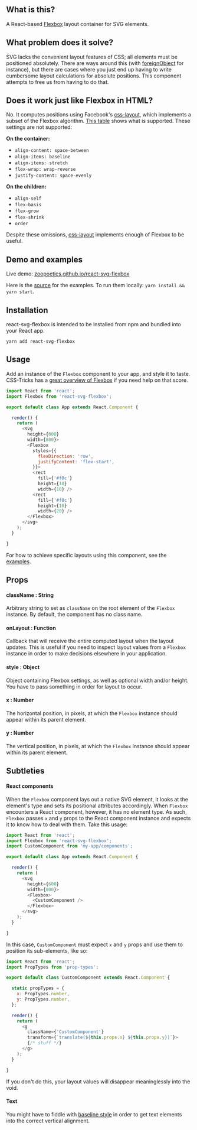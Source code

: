 ## What is this?
A React-based [Flexbox](https://developer.mozilla.org/en-US/docs/Web/CSS/CSS_Flexible_Box_Layout/Basic_Concepts_of_Flexbox) layout container for SVG elements.

## What problem does it solve?
SVG lacks the convenient layout features of CSS; all elements must be positioned absolutely. There are ways around this (with [foreignObject](https://developer.mozilla.org/en-US/docs/Web/SVG/Element/foreignObject) for instance), but there are cases where you just end up having to write cumbersome layout calculations for absolute positions. This component attempts to free us from having to do that.

## Does it work just like Flexbox in HTML?

No. It computes positions using Facebook's [css-layout](https://www.npmjs.com/package/css-layout), which implements a subset of the  Flexbox algorithm. [This table](https://www.npmjs.com/package/css-layout#supported-attributes) shows what is supported. These settings are not supported:

**On the container:**

* `align-content: space-between`
* `align-items: baseline`
* `align-items: stretch`
* `flex-wrap: wrap-reverse`
* `justify-content: space-evenly`

**On the children:**

* `align-self`
* `flex-basis`
* `flex-grow`
* `flex-shrink`
* `order`

Despite these omissions, [css-layout](https://www.npmjs.com/package/css-layout) implements enough of Flexbox to be useful.

## Demo and examples

Live demo: [zoopoetics.github.io/react-svg-flexbox](http://zoopoetics.github.io/react-svg-flexbox/)

Here is the [source](https://github.com/zoopoetics/react-svg-flexbox/blob/master/src/index.story.js) for the examples. To run them locally: `yarn install && yarn start`.

## Installation

react-svg-flexbox is intended to be installed from npm and bundled into your React app.

```
yarn add react-svg-flexbox
```

## Usage

Add an instance of the `Flexbox` component to your app, and style it to taste. CSS-Tricks has a [great overview of Flexbox](https://css-tricks.com/snippets/css/a-guide-to-flexbox) if you need help on that score.

```js
import React from 'react';
import Flexbox from 'react-svg-flexbox';

export default class App extends React.Component {

  render() {
    return (
      <svg
        height={600}
        width={800}>
        <Flexbox
          styles={{
            flexDirection: 'row',
            justifyContent: 'flex-start',
          }}>
          <rect
            fill={'#f0c'}
            height={10}
            width={10} />
          <rect
            fill={'#f0c'}
            height={10}
            width={20} />
        </Flexbox>
      </svg>
    );
  }

}
```

For how to achieve specific layouts using this component, see the [examples](https://github.com/zoopoetics/react-svg-flexbox/blob/master/src/index.story.js).

## Props

#### className : String

Arbitrary string to set as `className` on the root element of the `Flexbox` instance. By default, the component has no class name.

#### onLayout : Function

Callback that will receive the entire computed layout when the layout updates. This is useful if you need to inspect layout values from a `Flexbox` instance in order to make decisions elsewhere in your application.

#### style : Object

Object containing Flexbox settings, as well as optional width and/or height. You have to pass something in order for layout to occur.

#### x : Number

The horizontal position, in pixels, at which the `Flexbox` instance should appear within its parent element.

#### y : Number

The vertical position, in pixels, at which the `Flexbox` instance should appear within its parent element.

## Subtleties

#### React components

When the `Flexbox` component lays out a native SVG element, it looks at the element's type and sets its positional attributes accordingly. When `Flexbox` encounters a React component, however, it has no element type. As such, `Flexbox` passes `x` and `y` props to the React component instance and expects it to know how to deal with them. Take this usage:

```js
import React from 'react';
import Flexbox from 'react-svg-flexbox';
import CustomComponent from 'my-app/components';

export default class App extends React.Component {

  render() {
    return (
      <svg
        height={600}
        width={800}>
        <Flexbox>
          <CustomComponent />
        </Flexbox>
      </svg>
    );
  }

}
```

In this case, `CustomComponent` must expect `x` and `y` props and use them to position its sub-elements, like so:

```js
import React from 'react';
import PropTypes from 'prop-types';

export default class CustomComponent extends React.Component {

  static propTypes = {
    x: PropTypes.number,
    y: PropTypes.number,
  };

  render() {
    return (
      <g
        className={'CustomComponent'}
        transform={`translate(${this.props.x} ${this.props.y})`}>
        {/* stuff */}
      </g>
    );
  }

}
```

If you don't do this, your layout values will disappear meaninglessly into the void.

#### Text

You might have to fiddle with [baseline style](http://bl.ocks.org/eweitnauer/7325338) in order to get text elements into the correct vertical alignment.

